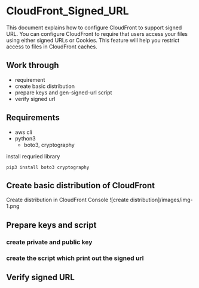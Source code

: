 # CloudFront_Signed_URL
This document explains how to configure CloudFront to support signed URL. You can configure CloudFront to require that users access your files using either signed URLs or Cookies. This feature will help you restrict access to files in CloudFront caches.

## Work through
- requirement
- create basic distribution
- prepare keys and gen-signed-url script
- verify signed url

## Requirements
- aws cli
- python3
  - boto3, cryptography

install requried library
``` shell
pip3 install boto3 cryptography
```

## Create basic distribution of CloudFront
Create distribution in CloudFront Console
![create distribution]/images/img-1.png



## Prepare keys and script
### create private and public key
### create the script which print out the signed url
## Verify signed URL

